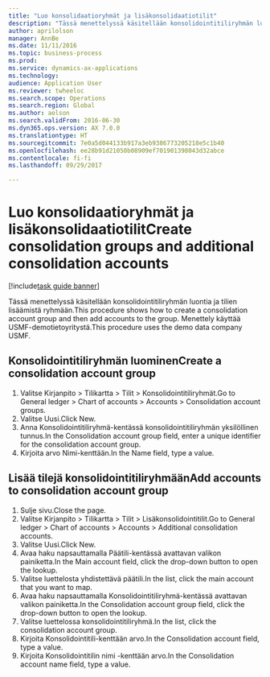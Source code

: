```yaml
--- 
title: "Luo konsolidaatioryhmät ja lisäkonsolidaatiotilit"
description: "Tässä menettelyssä käsitellään konsolidointitiliryhmän luontia ja tilien lisäämistä ryhmään."
author: aprilolson
manager: AnnBe
ms.date: 11/11/2016
ms.topic: business-process
ms.prod: 
ms.service: dynamics-ax-applications
ms.technology: 
audience: Application User
ms.reviewer: twheeloc
ms.search.scope: Operations
ms.search.region: Global
ms.author: aolson
ms.search.validFrom: 2016-06-30
ms.dyn365.ops.version: AX 7.0.0
ms.translationtype: HT
ms.sourcegitcommit: 7e0a5d044133b917a3eb9386773205218e5c1b40
ms.openlocfilehash: ee28b91d21050b08909ef701901398043d32abce
ms.contentlocale: fi-fi
ms.lasthandoff: 09/29/2017

---
```

# <a name="create-consolidation-groups-and-additional-consolidation-accounts"></a><span data-ttu-id="e72a1-103">Luo konsolidaatioryhmät ja lisäkonsolidaatiotilit</span><span class="sxs-lookup"><span data-stu-id="e72a1-103">Create consolidation groups and additional consolidation accounts</span></span>

[!include[task guide banner](../../includes/task-guide-banner.md)]

<span data-ttu-id="e72a1-104">Tässä menettelyssä käsitellään konsolidointitiliryhmän luontia ja tilien lisäämistä ryhmään.</span><span class="sxs-lookup"><span data-stu-id="e72a1-104">This procedure shows how to create a consolidation account group and then add accounts to the group.</span></span> <span data-ttu-id="e72a1-105">Menettely käyttää USMF-demotietoyritystä.</span><span class="sxs-lookup"><span data-stu-id="e72a1-105">This procedure uses the demo data company USMF.</span></span>


## <a name="create-a-consolidation-account-group"></a><span data-ttu-id="e72a1-106">Konsolidointitiliryhmän luominen</span><span class="sxs-lookup"><span data-stu-id="e72a1-106">Create a consolidation account group</span></span>
1. <span data-ttu-id="e72a1-107">Valitse Kirjanpito > Tilikartta > Tilit > Konsolidointitiliryhmät.</span><span class="sxs-lookup"><span data-stu-id="e72a1-107">Go to General ledger > Chart of accounts > Accounts > Consolidation account groups.</span></span>
2. <span data-ttu-id="e72a1-108">Valitse Uusi.</span><span class="sxs-lookup"><span data-stu-id="e72a1-108">Click New.</span></span>
3. <span data-ttu-id="e72a1-109">Anna Konsolidointitiliryhmä-kentässä konsolidointitiliryhmän yksilöllinen tunnus.</span><span class="sxs-lookup"><span data-stu-id="e72a1-109">In the Consolidation account group field, enter a unique identifier for the consolidation account group.</span></span>
4. <span data-ttu-id="e72a1-110">Kirjoita arvo Nimi-kenttään.</span><span class="sxs-lookup"><span data-stu-id="e72a1-110">In the Name field, type a value.</span></span>

## <a name="add-accounts-to-consolidation-account-group"></a><span data-ttu-id="e72a1-111">Lisää tilejä konsolidointitiliryhmään</span><span class="sxs-lookup"><span data-stu-id="e72a1-111">Add accounts to consolidation account group</span></span>
1. <span data-ttu-id="e72a1-112">Sulje sivu.</span><span class="sxs-lookup"><span data-stu-id="e72a1-112">Close the page.</span></span>
2. <span data-ttu-id="e72a1-113">Valitse Kirjanpito > Tilikartta > Tilit > Lisäkonsolidointitilit.</span><span class="sxs-lookup"><span data-stu-id="e72a1-113">Go to General ledger > Chart of accounts > Accounts > Additional consolidation accounts.</span></span>
3. <span data-ttu-id="e72a1-114">Valitse Uusi.</span><span class="sxs-lookup"><span data-stu-id="e72a1-114">Click New.</span></span>
4. <span data-ttu-id="e72a1-115">Avaa haku napsauttamalla Päätili-kentässä avattavan valikon painiketta.</span><span class="sxs-lookup"><span data-stu-id="e72a1-115">In the Main account field, click the drop-down button to open the lookup.</span></span>
5. <span data-ttu-id="e72a1-116">Valitse luettelosta yhdistettävä päätili.</span><span class="sxs-lookup"><span data-stu-id="e72a1-116">In the list, click the main account that you want to map.</span></span>
6. <span data-ttu-id="e72a1-117">Avaa haku napsauttamalla Konsolidointitiliryhmä-kentässä avattavan valikon painiketta.</span><span class="sxs-lookup"><span data-stu-id="e72a1-117">In the Consolidation account group field, click the drop-down button to open the lookup.</span></span>
7. <span data-ttu-id="e72a1-118">Valitse luettelossa konsolidointitiliryhmä.</span><span class="sxs-lookup"><span data-stu-id="e72a1-118">In the list, click the consolidation account group.</span></span>
8. <span data-ttu-id="e72a1-119">Kirjoita Konsolidointitili-kenttään arvo.</span><span class="sxs-lookup"><span data-stu-id="e72a1-119">In the Consolidation account field, type a value.</span></span>
9. <span data-ttu-id="e72a1-120">Kirjoita Konsolidointitilin nimi -kenttään arvo.</span><span class="sxs-lookup"><span data-stu-id="e72a1-120">In the Consolidation account name field, type a value.</span></span>


